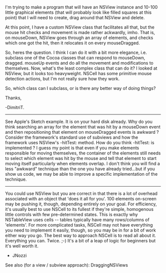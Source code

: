 I'm trying to make a program that will have an NSView instance and 10-100 little graphical elements (that will probably look like filled squares at this point) that I will need to create, drag around that NSView and delete. 

At this point, I have a custom NSView class that facilitates all that, but the mouse hit checks and movement is made rather ackwardly, imho. That is, on mouseDown, NSView goes through an array of elements, and checks which one got the hit, then it relocates it on every mouseDragged.

So, heres the question. I think I can do it with a bit more elegance, i.e. subclass one of the Cocoa classes that can respond to mouseDown, dragged. mouseUp events and do all the movement and modifications to themselves. Now, what's the least complex class that can do it? I looked at NSView, but it looks too heavyweight. NSCell has some primitive mouse detection actions, but I'm not really sure how they work. 

So, which class can I subclass, or is there any better way of doing things?

Thanks,

-DimitriT.

----
See Apple's Sketch example.  It is on your hard disk already.
Why do you think searching an array for the element that was hit by a mouseDown event and then repositioning that element on mouseDragged events is awkward ?  Consider the framework's standard use of subviews and how the framework uses NSView's -hitTest: method.  How do you think -hitTest: is implemented ?  I guess my point is that even if you make elements responsible for moving themselves, the container of the elements still needs to select which element was hit by the mouse and tell that element to start moving itself particularly when elements overlap.  I don't think you will find a less "awkward" technique than the one you have already tried...but if you show us code, we may be able to improve a specific implementation of the technique.

----

You could use NSView but you are correct in that there is a lot of overhead associated with an object that 'does it all for you'. 100 elements on-screen may be pushing it, though, depending entirely on your goal. For efficiency, it's usually best to use NSCell to its fullest if they're simple, homogenous little controls with few pre-determined states. This is exactly why NSTableView uses cells -- tables typically have many rows/columns of 'elements'. For more complicated tasks, NSCell may not have everything you need to implement it easily, though, so you may be in for a bit of work either way you go. The best way to approach NSCell is to read all about it. Everything you can. Twice. ;-) It's a bit of a leap of logic for beginners but it's well worth it.

- JNozzi


See also (for a view / subview approach): DraggingNSViews
